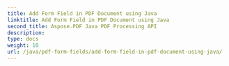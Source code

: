 ```yaml
---
title: Add Form Field in PDF Document using Java
linktitle: Add Form Field in PDF Document using Java
second_title: Aspose.PDF Java PDF Processing API
description: 
type: docs
weight: 10
url: /java/pdf-form-fields/add-form-field-in-pdf-document-using-java/
---
```


